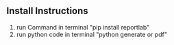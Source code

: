 ## Install Instructions
1. run Command in terminal "pip install reportlab"
2. run python code in terminal "python generate or pdf"
